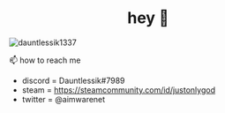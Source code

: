 <h1 align="center">hey 👋</h1>


<p align="left"> <img src="https://komarev.com/ghpvc/?username=dauntlessik1337&label=Profile%20views&color=0e75b6&style=flat" alt="dauntlessik1337" /> </p>

📫 how to reach me 

- discord = Dauntlessik#7989
- steam = https://steamcommunity.com/id/justonlygod
- twitter = @aimwarenet
